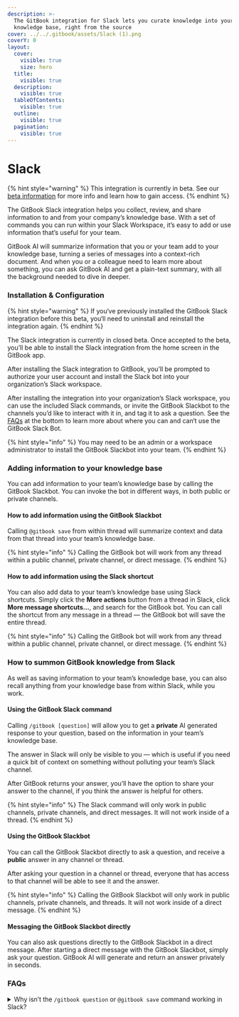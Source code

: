 ```yaml
---
description: >-
  The GitBook integration for Slack lets you curate knowledge into your
  knowledge base, right from the source
cover: ../../.gitbook/assets/Slack (1).png
coverY: 0
layout:
  cover:
    visible: true
    size: hero
  title:
    visible: true
  description:
    visible: true
  tableOfContents:
    visible: true
  outline:
    visible: true
  pagination:
    visible: true
---
```


# Slack

{% hint style="warning" %}
This integration is currently in beta. See our [beta information](./) for more info and learn how to gain access.
{% endhint %}

The GitBook Slack integration helps you collect, review, and share information to and from your company’s knowledge base. With a set of commands you can run within your Slack Workspace, it’s easy to add or use information that’s useful for your team.

GitBook AI will summarize information that you or your team add to your knowledge base, turning a series of messages into a context-rich document. And when you or a colleague need to learn more about something, you can ask GitBook AI and get a plain-text summary, with all the background needed to dive in deeper.

### Installation & Configuration

{% hint style="warning" %}
If you‘ve previously installed the GitBook Slack integration before this beta, you‘ll need to uninstall and reinstall the integration again.&#x20;
{% endhint %}

The Slack integration is currently in closed beta. Once accepted to the beta, you’ll be able to install the Slack integration from the home screen in the GitBook app.

After installing the Slack integration to GitBook, you’ll be prompted to authorize your user account and install the Slack bot into your organization’s Slack workspace.

After installing the integration into your organization’s Slack workspace, you can use the included Slack commands, or invite the GitBook Slackbot to the channels you’d like to interact with it in, and tag it to ask a question. See the [FAQs](slack.md#faqs) at the bottom to learn more about where you can and can‘t use the GitBook Slack Bot.

{% hint style="info" %}
You may need to be an admin or a workspace administrator to install the GitBook Slackbot into your team.&#x20;
{% endhint %}

### Adding information to your knowledge base

You can add information to your team’s knowledge base by calling the GitBook Slackbot. You can invoke the bot in different ways, in both public or private channels.

#### How to add information using the GitBook Slackbot

Calling `@gitbook save` from within thread will summarize context and data from that thread into your team’s knowledge base.&#x20;

{% hint style="info" %}
Calling the GitBook bot will work from any thread within a public channel, private channel, or direct message.
{% endhint %}

#### How to add information using the Slack shortcut

You can also add data to your team’s knowledge base using Slack shortcuts. Simply click the **More actions** button from a thread in Slack, click **More message shortcuts…**, and search for the GitBook bot. You can call the shortcut from any message in a thread — the GitBook bot will save the entire thread.

{% hint style="info" %}
Calling the GitBook bot will work from any thread within a public channel, private channel, or direct message.
{% endhint %}

### How to summon GitBook knowledge from Slack

As well as saving information to your team’s knowledge base, you can also recall anything from your knowledge base from within Slack, while you work.&#x20;

#### Using the GitBook Slack command

Calling `/gitbook [question]` will allow you to get a **private** AI generated response to your question, based on the information in your team’s knowledge base.&#x20;

The answer in Slack will only be visible to you — which is useful if you need a quick bit of context on something without polluting your team’s Slack channel.&#x20;

After GitBook returns your answer, you’ll have the option to share your answer to the channel, if you think the answer is helpful for others.

{% hint style="info" %}
The Slack command will only work in public channels, private channels, and direct messages. It will not work inside of a thread.
{% endhint %}

#### Using the GitBook Slackbot

You can call the GitBook Slackbot directly to ask a question, and receive a **public** answer in any channel or thread.

After asking your question in a channel or thread, everyone that has access to that channel will be able to see it and the answer.

{% hint style="info" %}
Calling the GitBook Slackbot will only work in public channels, private channels, and threads. It will not work inside of a direct message.
{% endhint %}

#### Messaging the GitBook Slackbot directly&#x20;

You can also ask questions directly to the GitBook Slackbot in a direct message. After starting a direct message with the GitBook Slackbot, simply ask your question. GitBook AI will generate and return an answer privately in seconds.

### FAQs

<details>

<summary>Why isn’t the <code>/gitbook question</code> or <code>@gitbook save</code> command working in Slack?</summary>

When interacting with the GitBook Slack integration, there are a few things to keep in mind:

- The `/gitbook question` command does not work in threads. It will only work in public and private channels or direct messages.
- The `@gitbook save` command does not work in top-level channels or direct messages. It will only work inside threads.

</details>
